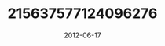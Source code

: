 ---
title: "215637577124096276"
cover: "2012-06-17 19.40.23 215637577124096276_46248401"
photo: "2012-06-17 19.40.23 215637577124096276_46248401"
date: "2012-06-17"
type: "photo"
---